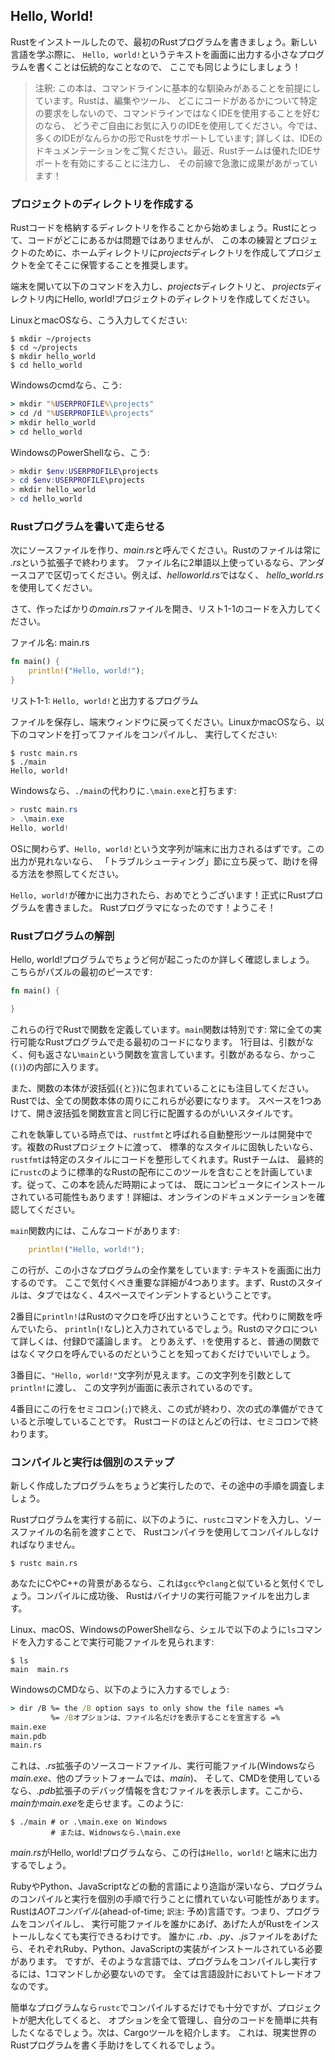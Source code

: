 <!-- ## Hello, World! -->

## Hello, World!

<!-- Now that you’ve installed Rust, let’s write your first Rust program. It’s -->
<!-- traditional when learning a new language to write a little program that prints -->
<!-- the text `Hello, world!` to the screen, so we’ll do the same here! -->

Rustをインストールしたので、最初のRustプログラムを書きましょう。新しい言語を学ぶ際に、
`Hello, world!`というテキストを画面に出力する小さなプログラムを書くことは伝統的なことなので、
ここでも同じようにしましょう！

<!-- > Note: This book assumes basic familiarity with the command line. Rust makes -->
<!-- > no specific demands about your editing or tooling or where your code lives, so -->
<!-- > if you prefer to use an integrated development environment (IDE) instead of -->
<!-- > the command line, feel free to use your favorite IDE. Many IDEs now have some -->
<!-- > degree of Rust support; check the IDE’s documentation for details. Recently, -->
<!-- > the Rust team has been focusing on enabling great IDE support, and progress -->
<!-- > has been made rapidly on that front! -->

> 注釈: この本は、コマンドラインに基本的な馴染みがあることを前提にしています。Rustは、編集やツール、
> どこにコードがあるかについて特定の要求をしないので、コマンドラインではなくIDEを使用することを好むのなら、
> どうぞご自由にお気に入りのIDEを使用してください。今では、多くのIDEがなんらかの形でRustをサポートしています;
> 詳しくは、IDEのドキュメンテーションをご覧ください。最近、Rustチームは優れたIDEサポートを有効にすることに注力し、
> その前線で急激に成果があがっています！

<!-- ### Creating a Project Directory -->

### プロジェクトのディレクトリを作成する

<!-- You’ll start by making a directory to store your Rust code. It doesn’t matter -->
<!-- to Rust where your code lives, but for the exercises and projects in this book, -->
<!-- we suggest making a *projects* directory in your home directory and keeping all -->
<!-- your projects there. -->

Rustコードを格納するディレクトリを作ることから始めましょう。Rustにとって、コードがどこにあるかは問題ではありませんが、
この本の練習とプロジェクトのために、ホームディレクトリに*projects*ディレクトリを作成してプロジェクトを全てそこに保管することを推奨します。

<!-- Open a terminal and enter the following commands to make a *projects* directory -->
<!-- and a directory for the Hello, world! project within the *projects* directory. -->

端末を開いて以下のコマンドを入力し、*projects*ディレクトリと、
*projects*ディレクトリ内にHello, world!プロジェクトのディレクトリを作成してください。

<!-- For Linux and macOS, enter this: -->

LinuxとmacOSなら、こう入力してください:

```text
$ mkdir ~/projects
$ cd ~/projects
$ mkdir hello_world
$ cd hello_world
```

<!-- For Windows CMD, enter this: -->

Windowsのcmdなら、こう:

```cmd
> mkdir "%USERPROFILE%\projects"
> cd /d "%USERPROFILE%\projects"
> mkdir hello_world
> cd hello_world
```

<!-- For Windows PowerShell, enter this: -->

WindowsのPowerShellなら、こう:

```powershell
> mkdir $env:USERPROFILE\projects
> cd $env:USERPROFILE\projects
> mkdir hello_world
> cd hello_world
```

<!-- ### Writing and Running a Rust Program -->

### Rustプログラムを書いて走らせる

<!-- Next, make a new source file and call it *main.rs*. Rust files always end with -->
<!-- the *.rs* extension. If you’re using more than one word in your filename, use -->
<!-- an underscore to separate them. For example, use *hello_world.rs* rather than -->
<!-- *helloworld.rs*. -->

次にソースファイルを作り、*main.rs*と呼んでください。Rustのファイルは常に *.rs*という拡張子で終わります。
ファイル名に2単語以上使っているなら、アンダースコアで区切ってください。例えば、*helloworld.rs*ではなく、
*hello_world.rs*を使用してください。

<!-- Now open the *main.rs* file you just created and enter the code in Listing 1-1. -->

さて、作ったばかりの*main.rs*ファイルを開き、リスト1-1のコードを入力してください。

<!-- <span class="filename">Filename: main.rs</span> -->

<span class="filename">ファイル名: main.rs</span>

```rust
fn main() {
    println!("Hello, world!");
}
```

<!-- <span class="caption">Listing 1-1: A program that prints `Hello, world!`</span> -->

<span class="caption">リスト1-1: `Hello, world!`と出力するプログラム</span>

<!-- Save the file and go back to your terminal window. On Linux or macOS, enter -->
<!-- the following commands to compile and run the file: -->

ファイルを保存し、端末ウィンドウに戻ってください。LinuxかmacOSなら、以下のコマンドを打ってファイルをコンパイルし、
実行してください:

```text
$ rustc main.rs
$ ./main
Hello, world!
```

<!-- On Windows, enter the command `.\main.exe` instead of `./main`: -->

Windowsなら、`./main`の代わりに`.\main.exe`と打ちます:

```powershell
> rustc main.rs
> .\main.exe
Hello, world!
```

<!-- Regardless of your operating system, the string `Hello, world!` should print to -->
<!-- the terminal. If you don’t see this output, refer back to the “Troubleshooting” -->
<!-- section for ways to get help. -->

OSに関わらず、`Hello, world!`という文字列が端末に出力されるはずです。この出力が見れないなら、
「トラブルシューティング」節に立ち戻って、助けを得る方法を参照してください。

<!-- If `Hello, world!` did print, congratulations! You’ve officially written a Rust -->
<!-- program. That makes you a Rust programmer-welcome! -->

`Hello, world!`が確かに出力されたら、おめでとうございます！正式にRustプログラムを書きました。
Rustプログラマになったのです！ようこそ！

<!-- ### Anatomy of a Rust Program -->

### Rustプログラムの解剖

<!-- Let’s review in detail what just happened in your Hello, world! program. -->
<!-- Here’s the first piece of the puzzle: -->

Hello, world!プログラムでちょうど何が起こったのか詳しく確認しましょう。
こちらがパズルの最初のピースです:

```rust
fn main() {

}
```

<!-- These lines define a function in Rust. The `main` function is special: it is -->
<!-- always the first code that runs in every executable Rust program. The first -->
<!-- line declares a function named `main` that has no parameters and returns -->
<!-- nothing. If there were parameters, they would go inside the parentheses, `()`. -->
<!-- and `)`. -->

これらの行でRustで関数を定義しています。`main`関数は特別です: 常に全ての実行可能なRustプログラムで走る最初のコードになります。
1行目は、引数がなく、何も返さない`main`という関数を宣言しています。引数があるなら、かっこ(`()`)の内部に入ります。

<!-- Also, note that the function body is wrapped in curly brackets, `{}`. Rust -->
<!-- requires these around all function bodies. It’s good style to place the opening -->
<!-- curly bracket on the same line as the function declaration, adding one space in -->
<!-- between. -->

また、関数の本体が波括弧(`{`と`}`)に包まれていることにも注目してください。Rustでは、全ての関数本体の周りにこれらが必要になります。
スペースを1つあけて、開き波括弧を関数宣言と同じ行に配置するのがいいスタイルです。

<!-- At the time of this writing, an automatic formatter tool called `rustfmt` is -->
<!-- under development. If you want to stick to a standard style across Rust -->
<!-- projects, `rustfmt` will format your code in a particular style. The Rust team -->
<!-- plans to eventually include this tool with the standard Rust distribution, like -->
<!-- `rustc`. So depending on when you read this book, it might already be installed -->
<!-- on your computer! Check the online documentation for more details. -->

これを執筆している時点では、`rustfmt`と呼ばれる自動整形ツールは開発中です。複数のRustプロジェクトに渡って、
標準的なスタイルに固執したいなら、`rustfmt`は特定のスタイルにコードを整形してくれます。Rustチームは、
最終的に`rustc`のように標準的なRustの配布にこのツールを含むことを計画しています。従って、この本を読んだ時期によっては、
既にコンピュータにインストールされている可能性もあります！詳細は、オンラインのドキュメンテーションを確認してください。

<!-- Inside the `main` function is the following code: -->

`main`関数内には、こんなコードがあります:

```rust
    println!("Hello, world!");
```

<!-- This line does all the work in this little program: it prints text to the -->
<!-- screen. There are four important details to notice here. First, Rust style is -->
<!-- to indent with four spaces, not a tab. -->

この行が、この小さなプログラムの全作業をしています: テキストを画面に出力するのです。
ここで気付くべき重要な詳細が4つあります。まず、Rustのスタイルは、タブではなく、4スペースでインデントするということです。

<!-- Second, `println!` calls a Rust macro. If it called a function instead, it -->
<!-- would be entered as `println` (without the `!`). We’ll discuss Rust macros in -->
<!-- more detail in Appendix D. For now, you just need to know that using a `!` -->
<!-- means that you’re calling a macro instead of a normal function. -->

2番目に`println!`はRustのマクロを呼び出すということです。代わりに関数を呼んでいたら、
`println`(`!`なし)と入力されているでしょう。Rustのマクロについて詳しくは、付録Dで議論します。
とりあえず、`!`を使用すると、普通の関数ではなくマクロを呼んでいるのだということを知っておくだけでいいでしょう。

<!-- Third, you see the `"Hello, world!"` string. We pass this string as an argument -->
<!-- to `println!`, and the string is printed to the screen. -->

3番目に、`"Hello, world!"`文字列が見えます。この文字列を引数として`println!`に渡し、
この文字列が画面に表示されているのです。

<!-- Fourth, we end the line with a semicolon (`;`), which indicates that this -->
<!-- expression is over and the next one is ready to begin. Most lines of Rust code -->
<!-- end with a semicolon. -->

4番目にこの行をセミコロン(`;`)で終え、この式が終わり、次の式の準備ができていると示唆していることです。
Rustコードのほとんどの行は、セミコロンで終わります。

<!-- ### Compiling and Running Are Separate Steps -->

### コンパイルと実行は個別のステップ

<!-- You’ve just run a newly created program, so let’s examine each step in the -->
<!-- process. -->

新しく作成したプログラムをちょうど実行したので、その途中の手順を調査しましょう。

<!-- Before running a Rust program, you must compile it using the Rust compiler by -->
<!-- entering the `rustc` command and passing it the name of your source file, like -->
<!-- this: -->

Rustプログラムを実行する前に、以下のように、`rustc`コマンドを入力し、ソースファイルの名前を渡すことで、
Rustコンパイラを使用してコンパイルしなければなりません。

```text
$ rustc main.rs
```

<!-- If you have a C or C++ background, you’ll notice that this is similar to `gcc` -->
<!-- or `clang`. After compiling successfully, Rust outputs a binary executable. -->

あなたにCやC++の背景があるなら、これは`gcc`や`clang`と似ていると気付くでしょう。コンパイルに成功後、
Rustはバイナリの実行可能ファイルを出力します。

<!-- On Linux, macOS, and PowerShell on Windows, you can see the executable by -->
<!-- entering the `ls` command in your shell as follows: -->

Linux、macOS、WindowsのPowerShellなら、シェルで以下のように`ls`コマンドを入力することで実行可能ファイルを見られます:

```text
$ ls
main  main.rs
```

<!-- With CMD on Windows, you would enter the following: -->

WindowsのCMDなら、以下のように入力するでしょう:

```cmd
> dir /B %= the /B option says to only show the file names =%
         %= /Bオプションは、ファイル名だけを表示することを宣言する =%
main.exe
main.pdb
main.rs
```

<!-- This shows the source code file with the *.rs* extension, the executable file -->
<!-- (*main.exe* on Windows, but *main* on all other platforms), and, when using -->
<!-- CMD, a file containing debugging information with the *.pdb* extension. From -->
<!-- here, you run the *main* or *main.exe* file, like this: -->

これは、*.rs*拡張子のソースコードファイル、実行可能ファイル(Windowsなら*main.exe*、他のプラットフォームでは、*main*)、
そして、CMDを使用しているなら、*.pdb*拡張子のデバッグ情報を含むファイルを表示します。ここから、
*main*か*main.exe*を走らせます。このように:

```text
$ ./main # or .\main.exe on Windows
         # または、Widnowsなら.\main.exe
```

<!-- If *main.rs* was your Hello, world! program, this line would print `Hello, -->
<!-- world!` to your terminal. -->

*main.rs*がHello, world!プログラムなら、この行は`Hello, world!`と端末に出力するでしょう。

<!-- *.rb*がなぜかイタリックにならない -->

<!-- If you’re more familiar with a dynamic language, such as Ruby, Python, or -->
<!-- JavaScript, you might not be used to compiling and running a program as -->
<!-- separate steps. Rust is an *ahead-of-time compiled* language, meaning you can -->
<!-- compile a program and give the executable to someone else, and they can run it -->
<!-- even without having Rust installed. If you give someone a *.rb*, *.py*, or -->
<!-- *.js* file, they need to have a Ruby, Python, or JavaScript implementation -->
<!-- installed (respectively). But in those languages, you only need one command to -->
<!-- compile and run your program. Everything is a trade-off in language design. -->

RubyやPython、JavaScriptなどの動的言語により造詣が深いなら、プログラムのコンパイルと実行を個別の手順で行うことに慣れていない可能性があります。
Rustは*AOTコンパイル*(ahead-of-time; `訳注`: 予め)言語です。つまり、プログラムをコンパイルし、
実行可能ファイルを誰かにあげ、あげた人がRustをインストールしなくても実行できるわけです。
誰かに *.rb*、*.py*、*.js*ファイルをあげたら、それぞれRuby、Python、JavaScriptの実装がインストールされている必要があります。
ですが、そのような言語では、プログラムをコンパイルし実行するには、1コマンドしか必要ないのです。
全ては言語設計においてトレードオフなのです。

<!-- Just compiling with `rustc` is fine for simple programs, but as your project -->
<!-- grows, you’ll want to manage all the options and make it easy to share your -->
<!-- code. Next, we’ll introduce you to the Cargo tool, which will help you write -->
<!-- real-world Rust programs. -->

簡単なプログラムなら`rustc`でコンパイルするだけでも十分ですが、プロジェクトが肥大化してくると、
オプションを全て管理し、自分のコードを簡単に共有したくなるでしょう。次は、Cargoツールを紹介します。
これは、現実世界のRustプログラムを書く手助けをしてくれるでしょう。
